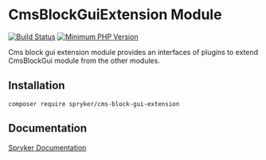 # CmsBlockGuiExtension Module
[![Build Status](https://travis-ci.org/spryker/cms-block-gui-extension.svg)](https://travis-ci.org/spryker/cms-block-gui-extension)
[![Minimum PHP Version](https://img.shields.io/badge/php-%3E%3D%207.3-8892BF.svg)](https://php.net/)

Cms block gui extension module provides an interfaces of plugins to extend CmsBlockGui module from the other modules.

## Installation

```
composer require spryker/cms-block-gui-extension
```

## Documentation

[Spryker Documentation](https://documentation.spryker.com/module_guide/overview.htm)
